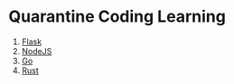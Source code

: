 # Quarantine Coding Learning



1. [Flask](/flask)
1. [NodeJS](/nodejs)
1. [Go](/golang_learning)
1. [Rust](rust_learning)
